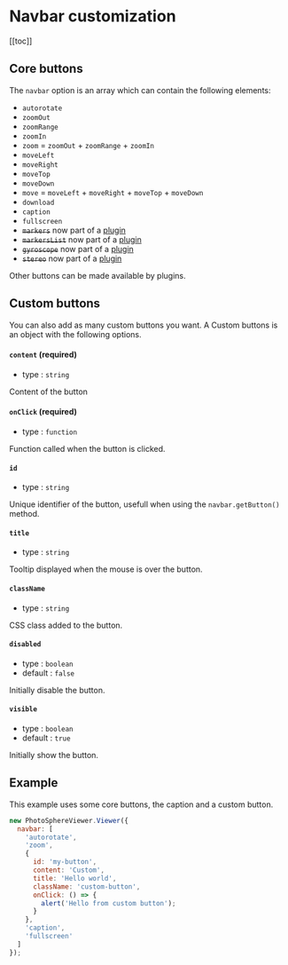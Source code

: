 # Navbar customization

[[toc]]

## Core buttons

The `navbar` option is an array which can contain the following elements:

  - `autorotate`
  - `zoomOut`
  - `zoomRange`
  - `zoomIn`
  - `zoom` = `zoomOut` + `zoomRange` + `zoomIn`
  - `moveLeft`
  - `moveRight`
  - `moveTop`
  - `moveDown`
  - `move` = `moveLeft` + `moveRight` + `moveTop` + `moveDown`
  - `download`
  - `caption`
  - `fullscreen`
  - ~~`markers`~~ now part of a [plugin](../plugins/plugin-markers.md)
  - ~~`markersList`~~ now part of a [plugin](../plugins/plugin-markers.md)
  - ~~`gyroscope`~~ now part of a [plugin](../plugins/plugin-gyroscope.md)
  - ~~`stereo`~~ now part of a [plugin](../plugins/plugin-stereo.md)

Other buttons can be made available by plugins.

## Custom buttons

You can also add as many custom buttons you want. A Custom buttons is an object with the following options.

#### `content` (required)
- type : `string`

Content of the button

#### `onClick` (required)
- type : `function`

Function called when the button is clicked.

#### `id`
- type : `string`

Unique identifier of the button, usefull when using the `navbar.getButton()` method.

#### `title`
- type : `string`

Tooltip displayed when the mouse is over the button.

#### `className`
- type : `string`

CSS class added to the button.

#### `disabled`
- type : `boolean`
- default : `false`

Initially disable the button.

#### `visible`
- type : `boolean`
- default : `true`

Initially show the button.


## Example

This example uses some core buttons, the caption and a custom button.

```js
new PhotoSphereViewer.Viewer({
  navbar: [
    'autorotate',
    'zoom',
    {
      id: 'my-button',
      content: 'Custom',
      title: 'Hello world',
      className: 'custom-button',
      onClick: () => {
        alert('Hello from custom button');
      }
    },
    'caption',
    'fullscreen'
  ]
});
```
